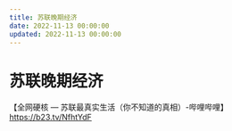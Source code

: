 ```yaml
---
title: 苏联晚期经济
date: 2022-11-13 00:00:00
updated: 2022-11-13 00:00:00
---
```


# 苏联晚期经济

【全网硬核 — 苏联最真实生活（你不知道的真相）-哔哩哔哩】 https://b23.tv/NfhtYdF
